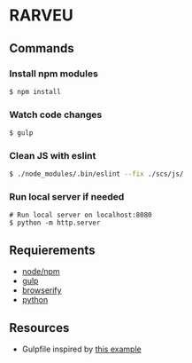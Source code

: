 # RARVEU

## Commands

### Install npm modules
```sh
$ npm install
```

### Watch code changes
```sh
$ gulp
```

### Clean JS with eslint
``` sh
$ ./node_modules/.bin/eslint --fix ./scs/js/
```

### Run local server if needed
```
# Run local server on localhost:8080
$ python -m http.server
```

## Requierements
* [node/npm](https://nodejs.org/)
* [gulp](https://github.com/gulpjs/)
* [browserify](http://browserify.org/)
* [python](https://www.python.org/)

## Resources
* Gulpfile inspired by [this example](http://mikevalstar.com/post/fast-gulp-browserify-babelify-watchify-react-build/)